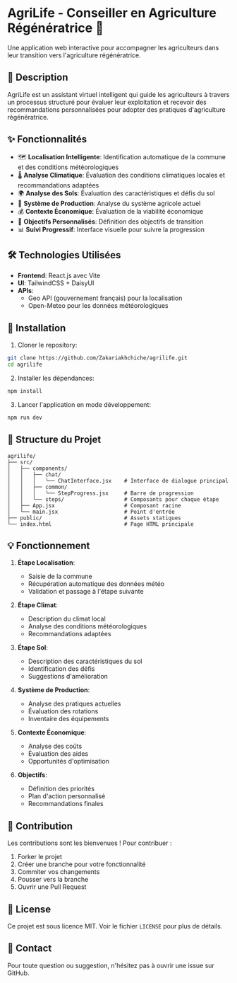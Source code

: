 # AgriLife - Conseiller en Agriculture Régénératrice 🌱

Une application web interactive pour accompagner les agriculteurs dans leur transition vers l'agriculture régénératrice.

## 🎯 Description

AgriLife est un assistant virtuel intelligent qui guide les agriculteurs à travers un processus structuré pour évaluer leur exploitation et recevoir des recommandations personnalisées pour adopter des pratiques d'agriculture régénératrice.

## ✨ Fonctionnalités

- 🗺️ **Localisation Intelligente**: Identification automatique de la commune et des conditions météorologiques
- 🌡️ **Analyse Climatique**: Évaluation des conditions climatiques locales et recommandations adaptées
- 🌍 **Analyse des Sols**: Évaluation des caractéristiques et défis du sol
- 🚜 **Système de Production**: Analyse du système agricole actuel
- 💰 **Contexte Économique**: Évaluation de la viabilité économique
- 🎯 **Objectifs Personnalisés**: Définition des objectifs de transition
- 📊 **Suivi Progressif**: Interface visuelle pour suivre la progression

## 🛠️ Technologies Utilisées

- **Frontend**: React.js avec Vite
- **UI**: TailwindCSS + DaisyUI
- **APIs**:
  - Geo API (gouvernement français) pour la localisation
  - Open-Meteo pour les données météorologiques

## 🚀 Installation

1. Cloner le repository:
```bash
git clone https://github.com/Zakariakhchiche/agrilife.git
cd agrilife
```

2. Installer les dépendances:
```bash
npm install
```

3. Lancer l'application en mode développement:
```bash
npm run dev
```

## 📁 Structure du Projet

```
agrilife/
├── src/
│   ├── components/
│   │   ├── chat/
│   │   │   └── ChatInterface.jsx    # Interface de dialogue principal
│   │   ├── common/
│   │   │   └── StepProgress.jsx     # Barre de progression
│   │   └── steps/                   # Composants pour chaque étape
│   ├── App.jsx                      # Composant racine
│   └── main.jsx                     # Point d'entrée
├── public/                          # Assets statiques
└── index.html                       # Page HTML principale
```

## 💡 Fonctionnement

1. **Étape Localisation**:
   - Saisie de la commune
   - Récupération automatique des données météo
   - Validation et passage à l'étape suivante

2. **Étape Climat**:
   - Description du climat local
   - Analyse des conditions météorologiques
   - Recommandations adaptées

3. **Étape Sol**:
   - Description des caractéristiques du sol
   - Identification des défis
   - Suggestions d'amélioration

4. **Système de Production**:
   - Analyse des pratiques actuelles
   - Évaluation des rotations
   - Inventaire des équipements

5. **Contexte Économique**:
   - Analyse des coûts
   - Évaluation des aides
   - Opportunités d'optimisation

6. **Objectifs**:
   - Définition des priorités
   - Plan d'action personnalisé
   - Recommandations finales

## 🤝 Contribution

Les contributions sont les bienvenues ! Pour contribuer :

1. Forker le projet
2. Créer une branche pour votre fonctionnalité
3. Commiter vos changements
4. Pousser vers la branche
5. Ouvrir une Pull Request

## 📝 License

Ce projet est sous licence MIT. Voir le fichier `LICENSE` pour plus de détails.

## 👥 Contact

Pour toute question ou suggestion, n'hésitez pas à ouvrir une issue sur GitHub.
